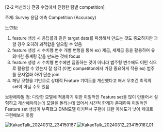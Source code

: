 [2-2 머신러닝 전공 수업에서 진행한 팀별 competition]

주제: Survey 응답 예측 Competition (Accuracy)

느낀점:
1. feature 생성 시 응답률과 같은 target data를 파생해서 만드는 것도 중요하지만 과할 경우 오히려 과적합을 일으킬 수 있음
2. feature 생성 시 수치형 변수 개별 변형을 통해 ex) 제곱, 세제곱 등을 활용하여 유의미한 통계량 값을 만드는 것에 focus
3. feature 생성 시 수치형 변수에만 집중하는 것이 아니라 범주형 변수에도 어떤 식으로 활용할 수 있는지 잘 생각 (이번 competiton에서 가장 중요하게 작용 ex) 범주를 문자열화 하여 단순 join
4. 해당 모형을 기반으로 상대적 Feature 기여도를 계산했다고 해서 무조건 최적의 set이 아닐 수도 있음

보완해야될 점:
 다양한 모델에 적용하기 위한 이질적인 Feature set을 많이 만들어서 실험하고 계산해야되는데 모델을 돌리는데 있어서 시간적 한계가 존재하여 이질적인 Feature set 생성이 부족했고 DNN모델 아키텍쳐 구현에 대한 이해도가 낮아 제대로 구현해보지 못함


![KakaoTalk_20240312_234150187](https://github.com/sangwook01/Competition/assets/133327420/02207539-3817-4e51-bb01-dcef8ecb7b9e)
![KakaoTalk_20240312_234150187_01](https://github.com/sangwook01/Competition/assets/133327420/f6c67626-bcd2-43be-97e9-2e801dad6718)
